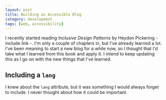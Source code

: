 ```yaml
---
layout: post
title: Building an Accessible Blog
category: development
tags: [web, accessibility]
---
```


I recently started reading _Inclusive Design Patterns_ by Heydon Pickering - include link -. I'm only a couple of chapters in, but I've already learned a lot. I've been meaning to start a new blog for a while now, so I thought that I'd take what I learned from this book and apply it. I intend to keep updating this as I go on with the new things that I've learned.

## Including a `lang`

I knew about the `lang` attribute, but it was something I would always forget to include. I never thought about how it could be important. 